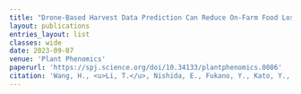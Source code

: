 ```yaml
---
title: "Drone-Based Harvest Data Prediction Can Reduce On-Farm Food Loss and Improve Farmer Income"
layout: publications
entries_layout: list
classes: wide
date: 2023-09-07
venue: 'Plant Phenomics'
paperurl: 'https://spj.science.org/doi/10.34133/plantphenomics.0086'
citation: 'Wang, H., <u>Li, T.</u>, Nishida, E., Fukano, Y., Kato, Y., Guo, W. Drone-Based Harvest Data Prediction Can Reduce On-Farm Food Loss and Improve Farmer Income. Plant Phenomics 2023:5, 0086.'
---
```

